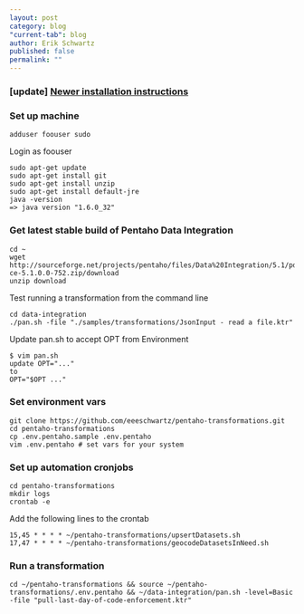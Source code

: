 ```yaml
---
layout: post
category: blog
"current-tab": blog
author: Erik Schwartz
published: false
permalink: ""
---
```


### [update] [Newer installation instructions](https://github.com/lfucg/lexington-pentaho-etl)

### Set up machine

```
adduser foouser sudo
```

Login as foouser

```
sudo apt-get update
sudo apt-get install git
sudo apt-get install unzip
sudo apt-get install default-jre
java -version
=> java version "1.6.0_32"
```


### Get latest stable build of Pentaho Data Integration


```
cd ~
wget http://sourceforge.net/projects/pentaho/files/Data%20Integration/5.1/pdi-ce-5.1.0.0-752.zip/download
unzip download
```

Test running a transformation from the command line

```
cd data-integration
./pan.sh -file "./samples/transformations/JsonInput - read a file.ktr"
```
Update pan.sh to accept OPT from Environment

```
$ vim pan.sh
update OPT="..."
to
OPT="$OPT ..."
```


### Set environment vars

```
git clone https://github.com/eeeschwartz/pentaho-transformations.git
cd pentaho-transformations
cp .env.pentaho.sample .env.pentaho
vim .env.pentaho # set vars for your system
```

### Set up automation cronjobs

```
cd pentaho-transformations
mkdir logs
crontab -e
```

Add the following lines to the crontab

```
15,45 * * * * ~/pentaho-transformations/upsertDatasets.sh
17,47 * * * * ~/pentaho-transformations/geocodeDatasetsInNeed.sh
```

### Run a transformation

```
cd ~/pentaho-transformations && source ~/pentaho-transformations/.env.pentaho && ~/data-integration/pan.sh -level=Basic -file "pull-last-day-of-code-enforcement.ktr"
```
